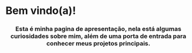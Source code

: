 # Bem vindo(a)!

<div>
  <h3 align="center">Esta é minha pagina de apresentação, nela está algumas curiosidades sobre mim, além de uma porta de entrada para conhecer meus projetos principais.</h3>
</div>
